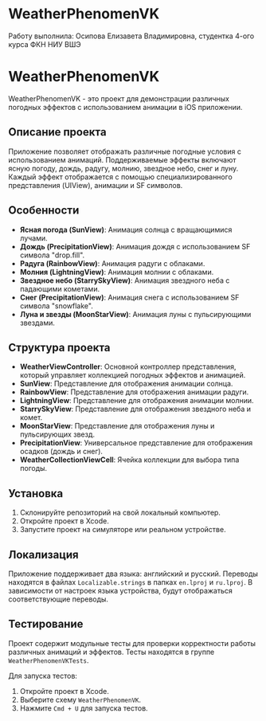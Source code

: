 # WeatherPhenomenVK

Работу выполнила: Осипова Елизавета Владимировна, студентка 4-ого курса ФКН НИУ ВШЭ

# WeatherPhenomenVK

WeatherPhenomenVK - это проект для демонстрации различных погодных эффектов с использованием анимации в iOS приложении. 

## Описание проекта

Приложение позволяет отображать различные погодные условия с использованием анимаций. Поддерживаемые эффекты включают ясную погоду, дождь, радугу, молнию, звездное небо, снег и луну. Каждый эффект отображается с помощью специализированного представления (UIView), анимации и SF символов.

## Особенности

- **Ясная погода (SunView)**: Анимация солнца с вращающимися лучами.
- **Дождь (PrecipitationView)**: Анимация дождя с использованием SF символа "drop.fill".
- **Радуга (RainbowView)**: Анимация радуги с облаками.
- **Молния (LightningView)**: Анимация молнии с облаками.
- **Звездное небо (StarrySkyView)**: Анимация звездного неба с падающими кометами.
- **Снег (PrecipitationView)**: Анимация снега с использованием SF символа "snowflake".
- **Луна и звезды (MoonStarView)**: Анимация луны с пульсирующими звездами.

## Структура проекта

- **WeatherViewController**: Основной контроллер представления, который управляет коллекцией погодных эффектов и анимацией.
- **SunView**: Представление для отображения анимации солнца.
- **RainbowView**: Представление для отображения анимации радуги.
- **LightningView**: Представление для отображения анимации молнии.
- **StarrySkyView**: Представление для отображения звездного неба и комет.
- **MoonStarView**: Представление для отображения луны и пульсирующих звезд.
- **PrecipitationView**: Универсальное представление для отображения осадков (дождь и снег).
- **WeatherCollectionViewCell**: Ячейка коллекции для выбора типа погоды.

## Установка

1. Склонируйте репозиторий на свой локальный компьютер.
2. Откройте проект в Xcode.
3. Запустите проект на симуляторе или реальном устройстве.

## Локализация

Приложение поддерживает два языка: английский и русский. Переводы находятся в файлах `Localizable.strings` в папках `en.lproj` и `ru.lproj`. В зависимости от настроек языка устройства, будут отображаться соответствующие переводы.

## Тестирование

Проект содержит модульные тесты для проверки корректности работы различных анимаций и эффектов. Тесты находятся в группе `WeatherPhenomenVKTests`.

Для запуска тестов:

1. Откройте проект в Xcode.
2. Выберите схему `WeatherPhenomenVK`.
3. Нажмите `Cmd + U` для запуска тестов.
